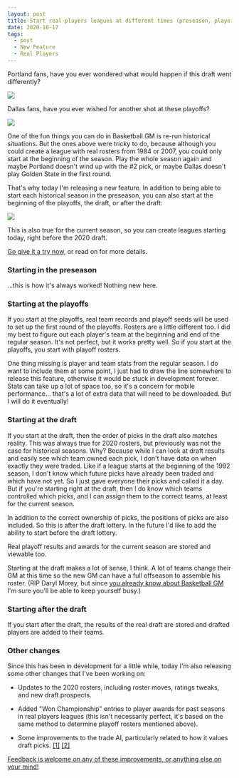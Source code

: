 ```yaml
---
layout: post
title: Start real players leagues at different times (preseason, playoffs, draft, after draft) in any season
date: 2020-10-17
tags:
  - post
  - New Feature
  - Real Players
---
```


Portland fans, have you ever wondered what would happen if this draft went differently?

<img src="/files/start-any-time-1.png" class="img-responsive" />

Dallas fans, have you ever wished for another shot at these playoffs?

<img src="/files/start-any-time-2.png" class="img-responsive" />

One of the fun things you can do in Basketball GM is re-run historical situations. But the ones above were tricky to do, because although you could create a league with real rosters from 1984 or 2007, you could only start at the beginning of the season. Play the whole season again and maybe Portland doesn't wind up with the #2 pick, or maybe Dallas doesn't play Golden State in the first round.

That's why today I'm releasing a new feature. In addition to being able to start each historical season in the preseason, you can also start at the beginning of the playoffs, the draft, or after the draft:

<img src="/files/start-any-time-3.png" class="img-responsive" />

This is also true for the current season, so you can create leagues starting today, right before the 2020 draft.

[Go give it a try now](https://play.basketball-gm.com/new_league/real), or read on for more details.

<!--more-->

### Starting in the preseason

...this is how it's always worked! Nothing new here.

### Starting at the playoffs

If you start at the playoffs, real team records and playoff seeds will be used to set up the first round of the playoffs. Rosters are a little different too. I did my best to figure out each player's team at the beginning and end of the regular season. It's not perfect, but it works pretty well. So if you start at the playoffs, you start with playoff rosters.

One thing missing is player and team stats from the regular season. I do want to include them at some point, I just had to draw the line somewhere to release this feature, otherwise it would be stuck in development forever. Stats can take up a lot of space too, so it's a concern for mobile performance... that's a lot of extra data that will need to be downloaded. But I will do it eventually!

### Starting at the draft

If you start at the draft, then the order of picks in the draft also matches reality. This was always true for 2020 rosters, but previously was not the case for historical seasons. Why? Because while I can look at draft results and easily see which team owned each pick, I don't have data on when exactly they were traded. Like if a league starts at the beginning of the 1992 season, I don't know which future picks have already been traded and which have not yet. So I just gave everyone their picks and called it a day. But if you're starting right at the draft, then I do know which teams controlled which picks, and I can assign them to the correct teams, at least for the current season.

In addition to the correct ownership of picks, the positions of picks are also included. So this is after the draft lottery. In the future I'd like to add the ability to start before the draft lottery.

Real playoff results and awards for the current season are stored and viewable too.

Starting at the draft makes a lot of sense, I think. A lot of teams change their GM at this time so the new GM can have a full offseason to assemble his roster. (RIP Daryl Morey, but since [you already know about Basketball GM](https://old.reddit.com/r/nba/comments/1ki6w2/iam_the_houston_rockets_gm_ama_offseason_addition/cbp7ei9/?context=1) I'm sure you'll be able to keep yourself busy.)

### Starting after the draft

If you start after the draft, the results of the real draft are stored and drafted players are added to their teams.

### Other changes

Since this has been in development for a little while, today I'm also releasing some other changes that I've been working on:

- Updates to the 2020 rosters, including roster moves, ratings tweaks, and new draft prospects.

- Added "Won Championship" entries to player awards for past seasons in real players leagues (this isn't necessarily perfect, it's based on the same method to determine playoff rosters mentioned above).

- Some improvements to the trade AI, particularly related to how it values draft picks. [[1]](https://old.reddit.com/r/BasketballGM/comments/ja6095/want_to_test_some_improvements_to_the_trade_ai/) [[2]](https://old.reddit.com/r/Football_GM/comments/ja60au/want_to_test_some_improvements_to_the_trade_ai/)

[Feedback is welcome on any of these improvements, or anything else on your mind!](https://basketball-gm.com/contact/)
